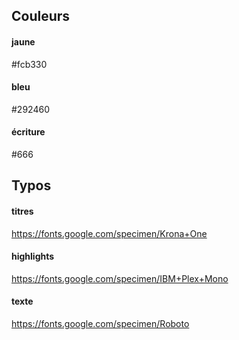 ## Couleurs

#### jaune 

#fcb330 

#### bleu 

#292460 

#### écriture 

#666

## Typos 

#### titres 

<https://fonts.google.com/specimen/Krona+One> 

#### highlights

<https://fonts.google.com/specimen/IBM+Plex+Mono> 

#### texte 

<https://fonts.google.com/specimen/Roboto>